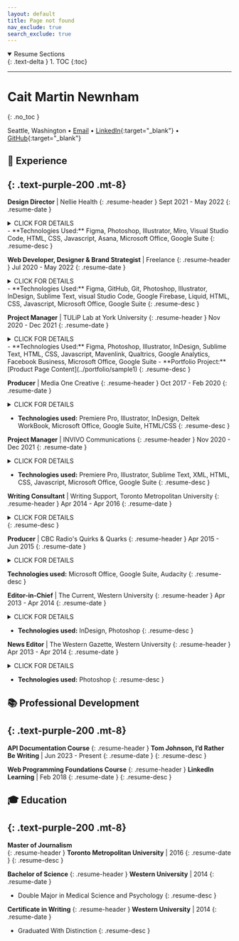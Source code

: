 ```yaml
---
layout: default
title: Page not found
nav_exclude: true
search_exclude: true
---
```


<details open markdown="block">
  <summary>
    Resume Sections
  </summary>
  {: .text-delta }
1. TOC
{:toc}
</details>

---

# Cait Martin Newnham
{: .no_toc }

Seattle, Washington • [Email](mailto:hello@iamcait.com) • [LinkedIn](https://linkedin.com/in/caitmn){:target="_blank"} • [GitHub](https://lgithub.com/helloiamcait){:target="_blank"}


## 💼 Experience
{: .text-purple-200 .mt-8}
---

**Design Director** \| Nellie Health
{: .resume-header }
Sept 2021 - May 2022
{: .resume-date }

<details markdown="block">
  <summary>CLICK FOR DETAILS</summary>
  {: .text-delta }

-	Contributed to market analysis, product development, funding strategies, and scaling operations for success in the competitive health tech industry
-	Created and maintained user flows, wireframes, digital prototypes, and coded prototypes in collaboration with cross-functional teams
</details>
- **Technologies Used:** Figma, Photoshop, Illustrator, Miro, Visual Studio Code, HTML, CSS, Javascript, Asana, Microsoft Office, Google Suite
{: .resume-desc }

**Web Developer, Designer & Brand Strategist** \| Freelance 
{: .resume-header }
Jul 2020 - May 2022
{: .resume-date }
<details markdown="block">
  <summary>CLICK FOR DETAILS</summary>
  {: .text-delta }

-	Developed websites tailored to the specific requirements of clinical psychologists
-	Produced instructions for non-technical users to launch and maintain a Shopify website
- Wrote detailed technical code documentation to support developers in future maintenance tasks
</details>
- **Technologies Used:** Figma, GitHub, Git, Photoshop, Illustrator, InDesign, Sublime Text, visual Studio Code, Google Firebase, Liquid, HTML, CSS, Javascript, Microsoft Office, Google Suite
{: .resume-desc }

**Project Manager** \| TULiP Lab at York University
{: .resume-header }
Nov 2020 - Dec 2021
{: .resume-date }

<details markdown="block">
  <summary>CLICK FOR DETAILS</summary>
  {: .text-delta }

-	Created user-friendly instructional documentation and video tutorials to guide team members through various technical processes, including submitting amendment requests to research ethics boards, and using InDesign to modify handouts and worksheets
-	Developed a data-driven, 17-channel marketing strategy, and led a team of assistant researchers to efficiently implement the plan by creating documentation, templates and tracking systems, resulting in a 124% increase in signups for a clinical research study
-	Redesigned, prototyped and developed a clinical research marketing website to improve user interaction and user experience, leading to a 20% increase in new users
</details>
- **Technologies Used:** Figma, Photoshop, Illustrator, InDesign, Sublime Text, HTML, CSS, Javascript, Mavenlink, Qualtrics, Google Analytics, Facebook Business, Microsoft Office, Google Suite
- **Portfolio Project:** [Product Page Content](../portfolio/sample1)
{: .resume-desc }

**Producer** \| Media One Creative
{: .resume-header }
Oct 2017 - Feb 2020
{: .resume-date }

<details markdown="block">
  <summary>CLICK FOR DETAILS</summary>
  {: .text-delta }

-	Researched, produced and directed two award-winning brand documentary films that were shot in seven countries, involved complex scientific and political content, and appeared in nine film festivals, including the 2020 Santa Barbara International Film Festival
-	Created planning and analysis spreadsheets resulting in revenue delivered increasing by 400% despite the production team size decreasing by 42%
</details>

- **Technologies used:** Premiere Pro, Illustrator, InDesign, Deltek WorkBook, Microsoft Office, Google Suite, HTML/CSS
{: .resume-desc }


**Project Manager** \| INVIVO Communications
{: .resume-header }
Nov 2020 - Dec 2021
{: .resume-date }

<details markdown="block">
  <summary>CLICK FOR DETAILS</summary>
  {: .text-delta }

-	Led the design and production of an educational game funded by Ontario’s Ministry of Education, which was recognized as an innovative and pioneering initiative in a 2018 report by the Canada-U.S. Council for Advancement of Women Entrepreneurs and Business Leaders
</details>

- **Technologies used:** Premiere Pro, Illustrator, Sublime Text, XML, HTML, CSS, Javascript, Microsoft Office, Google Suite
{: .resume-desc }


**Writing Consultant** \| Writing Support, Toronto Metropolitan University
{: .resume-header }
Apr 2014 - Apr 2016
{: .resume-date }

<details markdown="block">
  <summary>CLICK FOR DETAILS</summary>
  {: .text-delta }

- Guided university students to significantly improve their writing, research skills, style guide implementation and argument development

</details>
{: .resume-desc }



**Producer** \| CBC Radio's Quirks & Quarks
{: .resume-header }
Apr 2015 - Jun 2015
{: .resume-date }

<details markdown="block">
  <summary>CLICK FOR DETAILS</summary>
  {: .text-delta }

-	Applied research skills to identify and engage 10 experts from diverse scientific fields to answer niche, audience-submitted questions for a live-audience episode of CBC’s Quirks & Quarks—an award-winning radio science program with an audience of over 800,000 listeners
-	Wrote an article for CBC’s Science News that was shared more than 1,300 times on social media
</details>

**Technologies used:** Microsoft Office, Google Suite, Audacity
{: .resume-desc }


**Editor-in-Chief** \| The Current, Western University
{: .resume-header }
Apr 2013 - Apr 2014
{: .resume-date }

<details markdown="block">
  <summary>CLICK FOR DETAILS</summary>
  {: .text-delta }

- Led a team of 19 editors to produce a 300% increase in content than previous years for Western University’s science newspaper and digital publication
</details>

- **Technologies used:** InDesign, Photoshop
{: .resume-desc }


**News Editor** \| The Western Gazette, Western University
{: .resume-header }
Apr 2013 - Apr 2014
{: .resume-date }

<details markdown="block">
  <summary>CLICK FOR DETAILS</summary>
  {: .text-delta }
  
-	Researched, wrote and edited several articles per week for the sports section of Canada's largest student newspaper that has a print circulation of 64,000 and 122,000 monthly digital page views
-	Awarded Excellence in Sports Column Writing for a feature article on football concussions
</details>

- **Technologies used:** Photoshop
{: .resume-desc }




## 📚 Professional Development
{: .text-purple-200 .mt-8}
---

**API Documentation Course**
{: .resume-header }
**Tom Johnson, I’d Rather Be Writing** \| Jun 2023 - Present
{: .resume-date }
{: .resume-desc }


**Web Programming Foundations Course**
{: .resume-header }
**LinkedIn Learning** \| Feb 2018
{: .resume-date }
{: .resume-desc }


## 🎓 Education
{: .text-purple-200 .mt-8}
---


**Master of Journalism**  
{: .resume-header }
**Toronto Metropolitan University** \| 2016
{: .resume-date }
{: .resume-desc }


**Bachelor of Science**
{: .resume-header }
**Western University** \| 2014
{: .resume-date }
- Double Major in Medical Science and Psychology
{: .resume-desc }


**Certificate in Writing** 
{: .resume-header }
**Western University** \| 2014
{: .resume-date }
- Graduated With Distinction
{: .resume-desc }

